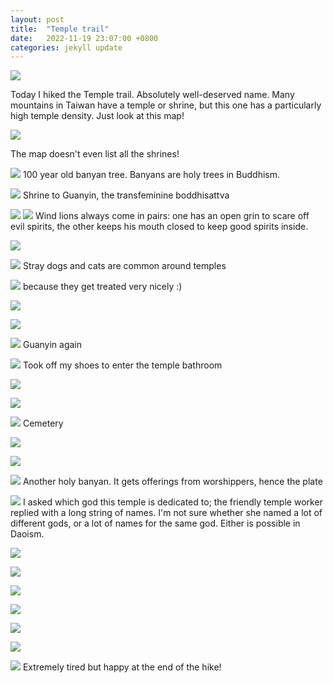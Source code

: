```yaml
---
layout: post
title:  "Temple trail"
date:   2022-11-19 23:07:00 +0800
categories: jekyll update
---
```


![](https://baitu.github.io/taiwan/assets/img/20221119_114628.jpg)

Today I hiked the Temple trail. Absolutely well-deserved name. Many mountains in Taiwan have a temple or shrine, but this one has a particularly high temple density. Just look at this map!

![](https://baitu.github.io/taiwan/assets/img/20221119_122335.jpg)

The map doesn't even list all the shrines!

![](https://baitu.github.io/taiwan/assets/img/20221119_114924.jpg)
100 year old banyan tree. Banyans are holy trees in Buddhism.

![](https://baitu.github.io/taiwan/assets/img/20221119_121218.jpg)
Shrine to Guanyin, the transfeminine boddhisattva

![](https://baitu.github.io/taiwan/assets/img/20221119_121311.jpg)
![](https://baitu.github.io/taiwan/assets/img/20221119_121318.jpg)
Wind lions always come in pairs: one has an open grin to scare off evil spirits, the other keeps his mouth closed to keep good spirits inside. 

![](https://baitu.github.io/taiwan/assets/img/20221119_121528.jpg)

![](https://baitu.github.io/taiwan/assets/img/20221119_122029.jpg)
Stray dogs and cats are common around temples

![](https://baitu.github.io/taiwan/assets/img/20221119_123635.jpg)
because they get treated very nicely :)

![](https://baitu.github.io/taiwan/assets/img/20221119_122400.jpg)

![](https://baitu.github.io/taiwan/assets/img/20221119_122426.jpg)

![](https://baitu.github.io/taiwan/assets/img/20221119_124002.jpg)
Guanyin again

![](https://baitu.github.io/taiwan/assets/img/20221119_124514.jpg)
Took off my shoes to enter the temple bathroom

![](https://baitu.github.io/taiwan/assets/img/20221119_130011.jpg)

![](https://baitu.github.io/taiwan/assets/img/20221119_131208.jpg)

![](https://baitu.github.io/taiwan/assets/img/20221119_132047.jpg)
Cemetery

![](https://baitu.github.io/taiwan/assets/img/20221119_132449.jpg)

![](https://baitu.github.io/taiwan/assets/img/20221119_132806.jpg)

![](https://baitu.github.io/taiwan/assets/img/20221119_133745.jpg)
Another holy banyan. It gets offerings from worshippers, hence the plate

![](https://baitu.github.io/taiwan/assets/img/20221119_135912.jpg)
I asked which god this temple is dedicated to; the friendly temple worker replied with a long string of names. I'm not sure whether she named a lot of different gods, or a lot of names for the same god. Either is possible in Daoism.

![](https://baitu.github.io/taiwan/assets/img/20221119_140943.jpg)

![](https://baitu.github.io/taiwan/assets/img/20221119_140949.jpg)

![](https://baitu.github.io/taiwan/assets/img/20221119_141153.jpg)

![](https://baitu.github.io/taiwan/assets/img/20221119_142754.jpg)

![](https://baitu.github.io/taiwan/assets/img/20221119_142828.jpg)


![](https://baitu.github.io/taiwan/assets/img/20221119_150727.jpg)

![](https://baitu.github.io/taiwan/assets/img/20221119_153520.png)
Extremely tired but happy at the end of the hike!
